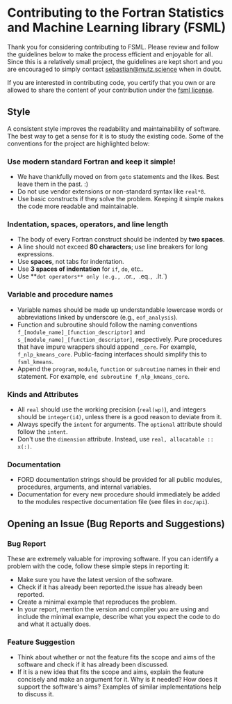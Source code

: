 # Contributing to the Fortran Statistics and Machine Learning library (FSML)

Thank you for considering contributing to FSML. Please review and follow the guidelines below to make the process
efficient and enjoyable for all. Since this is a relatively small project, the guidelines are kept short and you
are encouraged to simply contact [sebastian@mutz.science](mailto:sebastian@mutz.science) when in doubt.

If you are interested in contributing code, you certify that you own or are allowed to share the content of your
contribution under the [fsml license](https://github.com/sebastian-mutz/fsml/blob/HEAD/LICENCE).

## Style

A consistent style improves the readability and maintainability of software. The best way to get a sense for it
is to study the existing code. Some of the conventions for the project are highlighted below:

### Use modern standard Fortran and keep it simple!

* We have thankfully moved on from `goto` statements and the likes. Best leave them in the past. :)
* Do not use vendor extensions or non-standard syntax like `real*8`.
* Use basic constructs if they solve the problem. Keeping it simple makes the code more readable and maintainable.

### Indentation, spaces, operators, and line length

* The body of every Fortran construct should be indented by **two spaces**.
* A line should not exceed **80 characters**; use line breakers for long expressions.
* Use **spaces**, not tabs for indentation.
* Use **3 spaces of indentation** for `if`, `do`, etc..
* Use **`dot operators** only (e.g., `.or.`, `.eq.`, `.lt.`)

### Variable and procedure names

* Variable names should be made up understandable lowercase words or abbreviations linked by underscore
  (e.g., `eof_analysis`).
* Function and subroutine should follow the naming conventions `f_[module_name]_[function_descriptor]`
  and `s_[module_name]_[function_descriptor]`, respectively. Pure procedures that have impure wrappers
  should append `_core`. For example, `f_nlp_kmeans_core`. Public-facing interfaces should simplify this
  to `fsml_kmeans`.
* Append the `program`, `module`, `function` or `subroutine` names in their end statement.
  For example, `end subroutine f_nlp_kmeans_core`.
  
### Kinds and Attributes

* All `real` should use the working precision (`real(wp)`), and integers should be `integer(i4)`, unless
  there is a good reason to deviate from it.
* Always specify the `intent` for arguments. The `optional` attribute should follow the `intent`.
* Don't use the `dimension` attribute. Instead, use  `real, allocatable :: x(:)`.

### Documentation

* FORD documentation strings should be provided for all public modules, procedures, arguments, and internal variables.
* Documentation for every new procedure should immediately be added to the modules respective documentation file
  (see files in `doc/api`).


## Opening an Issue (Bug Reports and Suggestions)

### Bug Report

These are extremely valuable for improving software. If you can identify a problem
with the code, follow these simple steps in reporting it:

* Make sure you have the latest version of the software.
* Check if it has already been reported.the issue has already been reported.
* Create a minimal example that reproduces the problem.
* In your report, mention the version and compiler you are using and include the minimal example,
  describe what you expect the code to do and what it actually does.
  
### Feature Suggestion

* Think about whether or not the feature fits the scope and aims of the software and check if it has already been discussed.
* If it is a new idea that fits the scope and aims, explain the feature concisely and make an argument for it.
  Why is it needed? How does it support the software's aims? Examples of similar implementations help to discuss it.


